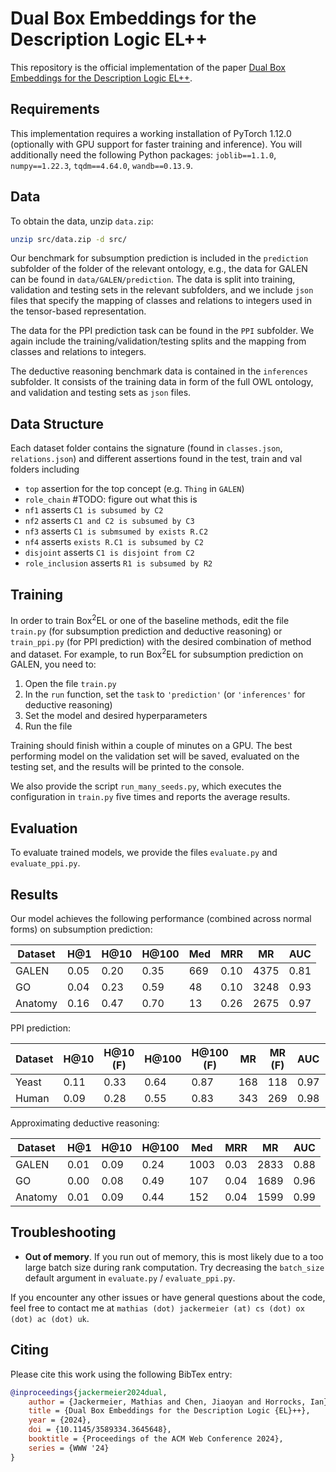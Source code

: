 # Dual Box Embeddings for the Description Logic EL++

This repository is the official implementation of the paper [Dual Box Embeddings for the Description Logic EL++](https://arxiv.org/abs/2301.11118).

## Requirements

This implementation requires a working installation of PyTorch 1.12.0 (optionally with GPU support for faster training and inference). You will additionally need the following Python packages: `joblib==1.1.0`, `numpy==1.22.3`, `tqdm==4.64.0`, `wandb==0.13.9`.

## Data

To obtain the data, unzip `data.zip`:
```sh
unzip src/data.zip -d src/
```

Our benchmark for subsumption prediction is included in the `prediction` subfolder of the folder of the relevant ontology, e.g., the data for GALEN can be found in `data/GALEN/prediction`. The data is split into training, validation and testing sets in the relevant subfolders, and we include `json` files that specify the mapping of classes and relations to integers used in the tensor-based representation.

The data for the PPI prediction task can be found in the `PPI` subfolder. We again include the training/validation/testing splits and the mapping from classes and relations to integers.

The deductive reasoning benchmark data is contained in the `inferences` subfolder. It consists of the training data in form of the full OWL ontology, and validation and testing sets as `json` files.

## Data Structure
Each dataset folder contains the signature
(found in `classes.json`, `relations.json`)
and different assertions found in the test, train and val folders
including
- `top` assertion for the top concept (e.g. `Thing` in `GALEN`)
- `role_chain` #TODO: figure out what this is
- `nf1` asserts `C1 is subsumed by C2`
- `nf2` asserts `C1 and C2 is subsumed by C3`
- `nf3` asserts `C1 is submsumed by exists R.C2`
- `nf4` asserts `exists R.C1 is subsumed by C2`
- `disjoint` asserts `C1 is disjoint from C2`
- `role_inclusion` asserts `R1 is subsumed by R2`

## Training

In order to train Box<sup>2</sup>EL or one of the baseline methods, edit the file `train.py` (for subsumption prediction and deductive reasoning) or `train_ppi.py` (for PPI prediction) with the desired combination of method and dataset. For example, to run Box<sup>2</sup>EL for subsumption prediction on GALEN, you need to:
1. Open the file `train.py`
2. In the `run` function, set the `task` to `'prediction'` (or `'inferences'` for deductive reasoning)
3. Set the model and desired hyperparameters
4. Run the file

Training should finish within a couple of minutes on a GPU. The best performing model on the validation set will be saved, evaluated on the testing set, and the results will be printed to the console.

We also provide the script `run_many_seeds.py`, which executes the configuration in `train.py` five times and reports the average results.

## Evaluation

To evaluate trained models, we provide the files `evaluate.py` and `evaluate_ppi.py`.

## Results

Our model achieves the following performance (combined across normal forms) on subsumption prediction:

| Dataset | H@1  | H@10 | H@100 | Med | MRR | MR | AUC |
|---------|------|------|-------|-----|-----|----|-----|
| GALEN   | 0.05 | 0.20 | 0.35  | 669 | 0.10 | 4375 | 0.81 |
| GO      | 0.04 | 0.23 | 0.59  | 48  | 0.10 | 3248 | 0.93 |
| Anatomy | 0.16 | 0.47 | 0.70  | 13  | 0.26 | 2675 | 0.97 |

PPI prediction:

| Dataset | H@10 | H@10 (F) | H@100 | H@100 (F) | MR | MR (F) | AUC | AUC (F) |
|-|-|-|-|-|-|-|-|-
| Yeast |  0.11  | 0.33     | 0.64  | 0.87      | 168| 118    | 0.97| 0.98 |
| Human | 0.09   | 0.28     | 0.55  | 0.83      | 343| 269    | 0.98| 0.98 |

Approximating deductive reasoning:

| Dataset | H@1  | H@10 | H@100 | Med | MRR | MR | AUC |
|---------|------|------|-------|-----|-----|----|-----|
| GALEN   | 0.01 | 0.09 | 0.24  | 1003 | 0.03 | 2833 | 0.88 |
| GO      | 0.00 | 0.08 | 0.49  | 107  | 0.04 | 1689 | 0.96 |
| Anatomy | 0.01 | 0.09 | 0.44  | 152  | 0.04 | 1599 | 0.99 |


## Troubleshooting

* **Out of memory**. If you run out of memory, this is most likely due to a too large batch size during rank computation. Try decreasing the `batch_size` default argument in `evaluate.py`  / `evaluate_ppi.py`.

If you encounter any other issues or have general questions about the code, feel free to contact me at `mathias (dot) jackermeier (at) cs (dot) ox (dot) ac (dot) uk`.

## Citing

Please cite this work using the following BibTex entry:
```bibtex
@inproceedings{jackermeier2024dual,
    author = {Jackermeier, Mathias and Chen, Jiaoyan and Horrocks, Ian},
    title = {Dual Box Embeddings for the Description Logic {EL}++},
    year = {2024},
    doi = {10.1145/3589334.3645648},
    booktitle = {Proceedings of the ACM Web Conference 2024},
    series = {WWW '24}
}
```
